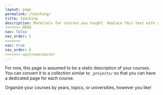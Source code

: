 ```yaml
---
layout: page
permalink: /teaching/
title: teaching
description: Materials for courses you taught. Replace this text with your description.
<<<<<<< HEAD
nav: false
nav_order: 5
=======
nav: true
nav_order: 6
>>>>>>> upstream/master
---
```


For now, this page is assumed to be a static description of your courses. You can convert it to a collection similar to `_projects/` so that you can have a dedicated page for each course.

Organize your courses by years, topics, or universities, however you like!
